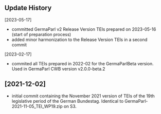 ## Update History

[2023-05-17]
* committed GermaParl v2 Release Version TEIs prepared on 2023-05-16 (start of preparation process)
* added minor harmonization to the Release Version TEIs in a second commit

[2023-02-17]
* commited all TEIs prepared in 2022-02 for the GermaParlBeta version. Used in GermaParl CWB version v2.0.0-beta.2 

## [2021-12-02]
* initial commit containing the November 2021 version of TEIs of the 19th legislative period of the German Bundestag. Identical to GermaParl-2021-11-05_TEI_WP19.zip on S3.
